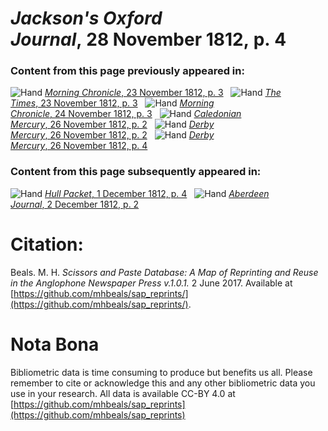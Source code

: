 # *Jackson's Oxford Journal*, 28 November 1812, p. 4  
  
### Content from this page previously appeared in:  
![Hand](http://scissorsandpaste.net/wp-content/uploads/2017/06/smallhandpointer.png) [*Morning Chronicle*, 23 November 1812, p. 3](https://mhbeals.github.io/sap_html/Morning-Chronicle/Morning-Chronicle-23-November-1812-p-3)  
![Hand](http://scissorsandpaste.net/wp-content/uploads/2017/06/smallhandpointer.png) [*The Times*, 23 November 1812, p. 3](https://mhbeals.github.io/sap_html/The-Times/The-Times-23-November-1812-p-3)  
![Hand](http://scissorsandpaste.net/wp-content/uploads/2017/06/smallhandpointer.png) [*Morning Chronicle*, 24 November 1812, p. 3](https://mhbeals.github.io/sap_html/Morning-Chronicle/Morning-Chronicle-24-November-1812-p-3)  
![Hand](http://scissorsandpaste.net/wp-content/uploads/2017/06/smallhandpointer.png) [*Caledonian Mercury*, 26 November 1812, p. 2](https://mhbeals.github.io/sap_html/Caledonian-Mercury/Caledonian-Mercury-26-November-1812-p-2)  
![Hand](http://scissorsandpaste.net/wp-content/uploads/2017/06/smallhandpointer.png) [*Derby Mercury*, 26 November 1812, p. 2](https://mhbeals.github.io/sap_html/Derby-Mercury/Derby-Mercury-26-November-1812-p-2)  
![Hand](http://scissorsandpaste.net/wp-content/uploads/2017/06/smallhandpointer.png) [*Derby Mercury*, 26 November 1812, p. 4](https://mhbeals.github.io/sap_html/Derby-Mercury/Derby-Mercury-26-November-1812-p-4)  
  
### Content from this page subsequently appeared in:  
![Hand](http://scissorsandpaste.net/wp-content/uploads/2017/06/smallhandpointer.png) [*Hull Packet*, 1 December 1812, p. 4](https://mhbeals.github.io/sap_html/Hull-Packet/Hull-Packet-1-December-1812-p-4)  
![Hand](http://scissorsandpaste.net/wp-content/uploads/2017/06/smallhandpointer.png) [*Aberdeen Journal*, 2 December 1812, p. 2](https://mhbeals.github.io/sap_html/Aberdeen-Journal/Aberdeen-Journal-2-December-1812-p-2)  


# Citation: 

Beals. M. H. *Scissors and Paste Database: A Map of Reprinting and Reuse in the Anglophone Newspaper Press v.1.0.1.* 2 June 2017. Available at [https://github.com/mhbeals/sap_reprints/](https://github.com/mhbeals/sap_reprints/). 

# Nota Bona

Bibliometric data is time consuming to produce but benefits us all. Please remember to cite or acknowledge this and any other bibliometric data you use in your research. All data is available CC-BY 4.0 at [https://github.com/mhbeals/sap_reprints](https://github.com/mhbeals/sap_reprints)